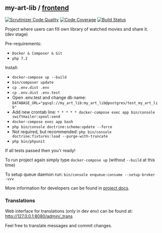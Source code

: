 ## my-art-lib / [frontend](https://github.com/svbackend/my-art-lib-spa)

[![Scrutinizer Code Quality](https://scrutinizer-ci.com/g/svbackend/my-art-lib/badges/quality-score.png?b=master)](https://scrutinizer-ci.com/g/svbackend/my-art-lib/?branch=master)
[![Code Coverage](https://scrutinizer-ci.com/g/svbackend/my-art-lib/badges/coverage.png?b=master)](https://scrutinizer-ci.com/g/svbackend/my-art-lib/?branch=master)
[![Build Status](https://travis-ci.org/svbackend/my-art-lib.svg?branch=master)](https://travis-ci.org/svbackend/my-art-lib)

Project where users can fill own library of watched movies and share it. (dev stage)

Pre-requirements:

* `Docker & Composer & Git`
* `php 7.2`

Install:

* `docker-compose up --build`
* `bin/composer update`
* `cp .env.dist .env`
* `cp .env.dist .env.test`
* Open .env.test and change db name: `DATABASE_URL="pgsql://my_art_lib:my_art_lib@postgres/test_my_art_lib"`
* Add new crontab line: `* * * * * docker-compose exec app bin/console swiftmailer:spool:send`
* `docker-compose exec app bash`
* `php bin/console doctrine:schema:update --force`
* Not required, but recommended: `php bin/console doctrine:fixtures:load --purge-with-truncate`
* `php bin/phpunit`

If all tests passed then you'r ready!

To run project again simply type `docker-compose up` (without `--build` at this time)

To setup queue daemon run: `bin/console enqueue:consume --setup-broker -vvv`

More information for developers can be found in [project docs](docs/current.md).

### Translations

Web interface for translations (only in dev env) can be found at: http://127.0.0.1:8080/admin/_trans

Feel free to translate messages and commit changes.